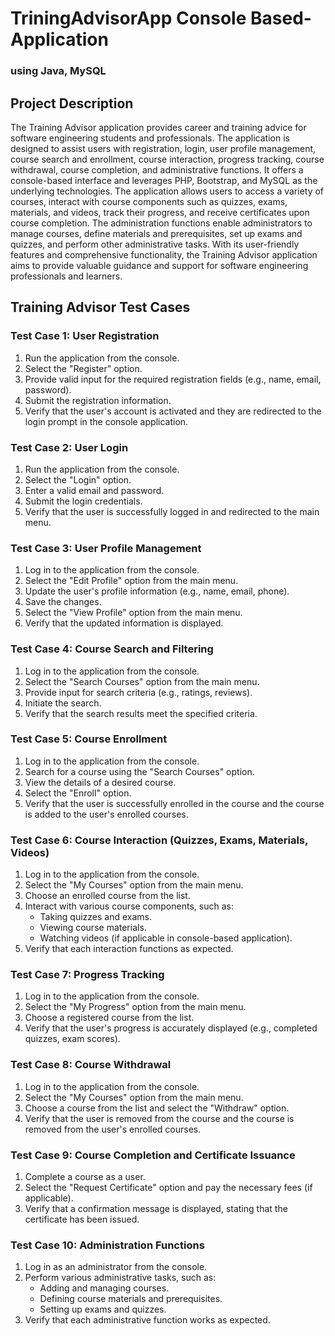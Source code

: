 # TriningAdvisorApp Console Based-Application 
###  using Java, MySQL

## Project Description

The Training Advisor application provides career and training advice for software engineering students and professionals. The application is designed to assist users with registration, login, user profile management, course search and enrollment, course interaction, progress tracking, course withdrawal, course completion, and administrative functions. It offers a console-based interface and leverages PHP, Bootstrap, and MySQL as the underlying technologies. The application allows users to access a variety of courses, interact with course components such as quizzes, exams, materials, and videos, track their progress, and receive certificates upon course completion. The administration functions enable administrators to manage courses, define materials and prerequisites, set up exams and quizzes, and perform other administrative tasks. With its user-friendly features and comprehensive functionality, the Training Advisor application aims to provide valuable guidance and support for software engineering professionals and learners.

## Training Advisor Test Cases

### Test Case 1: User Registration
1. Run the application from the console.
2. Select the "Register" option.
3. Provide valid input for the required registration fields (e.g., name, email, password).
4. Submit the registration information.
5. Verify that the user's account is activated and they are redirected to the login prompt in the console application.

### Test Case 2: User Login
1. Run the application from the console.
2. Select the "Login" option.
3. Enter a valid email and password.
4. Submit the login credentials.
5. Verify that the user is successfully logged in and redirected to the main menu.

### Test Case 3: User Profile Management
1. Log in to the application from the console.
2. Select the "Edit Profile" option from the main menu.
3. Update the user's profile information (e.g., name, email, phone).
4. Save the changes.
5. Select the "View Profile" option from the main menu.
6. Verify that the updated information is displayed.

### Test Case 4: Course Search and Filtering
1. Log in to the application from the console.
2. Select the "Search Courses" option from the main menu.
3. Provide input for search criteria (e.g., ratings, reviews).
4. Initiate the search.
5. Verify that the search results meet the specified criteria.

### Test Case 5: Course Enrollment
1. Log in to the application from the console.
2. Search for a course using the "Search Courses" option.
3. View the details of a desired course.
4. Select the "Enroll" option.
5. Verify that the user is successfully enrolled in the course and the course is added to the user's enrolled courses.

### Test Case 6: Course Interaction (Quizzes, Exams, Materials, Videos)
1. Log in to the application from the console.
2. Select the "My Courses" option from the main menu.
3. Choose an enrolled course from the list.
4. Interact with various course components, such as:
   - Taking quizzes and exams.
   - Viewing course materials.
   - Watching videos (if applicable in console-based application).
5. Verify that each interaction functions as expected.

### Test Case 7: Progress Tracking
1. Log in to the application from the console.
2. Select the "My Progress" option from the main menu.
3. Choose a registered course from the list.
4. Verify that the user's progress is accurately displayed (e.g., completed quizzes, exam scores).

### Test Case 8: Course Withdrawal
1. Log in to the application from the console.
2. Select the "My Courses" option from the main menu.
3. Choose a course from the list and select the "Withdraw" option.
4. Verify that the user is removed from the course and the course is removed from the user's enrolled courses.

### Test Case 9: Course Completion and Certificate Issuance
1. Complete a course as a user.
2. Select the "Request Certificate" option and pay the necessary fees (if applicable).
3. Verify that a confirmation message is displayed, stating that the certificate has been issued.

### Test Case 10: Administration Functions
1. Log in as an administrator from the console.
2. Perform various administrative tasks, such as:
   - Adding and managing courses.
   - Defining course materials and prerequisites.
   - Setting up exams and quizzes.
3. Verify that each administrative function works as expected.

